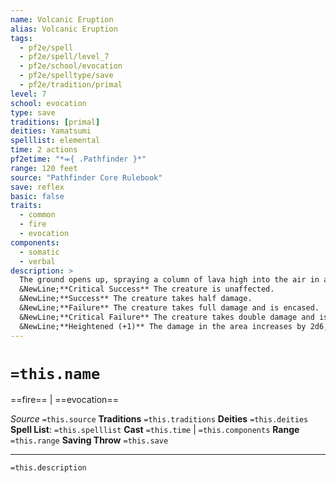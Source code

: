 ```yaml
---
name: Volcanic Eruption
alias: Volcanic Eruption
tags:
  - pf2e/spell
  - pf2e/spell/level_7
  - pf2e/school/evocation
  - pf2e/spelltype/save
  - pf2e/tradition/primal
level: 7
school: evocation
type: save
traditions: [primal]
deities: Yamatsumi
spelllist: elemental
time: 2 actions
pf2etime: "*⬺{ .Pathfinder }*"
range: 120 feet
source: "Pathfinder Core Rulebook"
save: reflex
basic: false
traits:
  - common
  - fire
  - evocation
components:
  - somatic
  - verbal
description: >
  The ground opens up, spraying a column of lava high into the air in a vertical cylinder, dealing 14d6 fire damage to creatures in the area. The lava rapidly cools and encases creatures in the area. A creature encased in rock is [[Clumsy]] 1 and takes a -10-foot status penalty to its Speeds. All normal terrain is difficult terrain to a flying creature, and such creatures immediately descend 20 feet the moment they're encased, but they don't take damage from this fall. A creature encased in rock can attempt to Escape against your spell DC to end the effect. Otherwise, the creature remains encased until it takes a total of 50 damage, freeing it from the rock. Additionally, creatures in the area and those within 5 feet of the lava column automatically take 3d6 fire damage from the intense heat, regardless of the results of their saving throws.
  &NewLine;**Critical Success** The creature is unaffected.
  &NewLine;**Success** The creature takes half damage.
  &NewLine;**Failure** The creature takes full damage and is encased.
  &NewLine;**Critical Failure** The creature takes double damage and is encased.
  &NewLine;**Heightened (+1)** The damage in the area increases by 2d6, and the damage from the intense heat increases by 1d6.
---
```

# `=this.name`
==fire== | ==evocation==

*Source* `=this.source`
**Traditions** `=this.traditions`
**Deities** `=this.deities`
**Spell List**: `=this.spelllist`
**Cast** `=this.time` | `=this.components`
**Range** `=this.range`
**Saving Throw** `=this.save`

***
`=this.description`